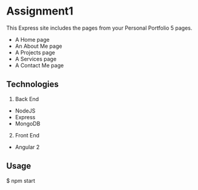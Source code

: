 

# Assignment1

This Express site includes the pages from your Personal Portfolio 5 pages.<br />
 * A Home page
 * An About Me page
 * A Projects page
 * A Services page
 * A Contact Me page

## Technologies

1. Back End
 * NodeJS
 * Express
 * MongoDB

2. Front End
 * Angular 2

## Usage

$ npm start